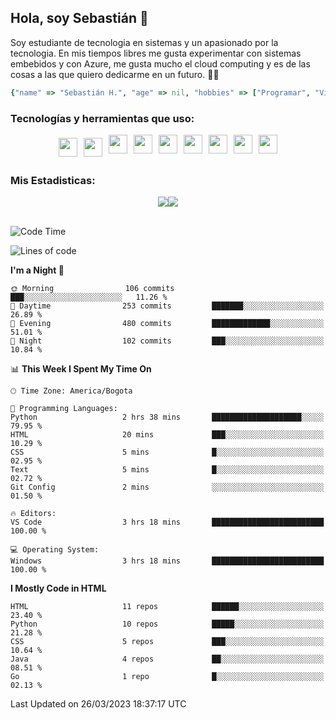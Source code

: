 ## Hola, soy Sebastián 👋

Soy estudiante de tecnologia en sistemas y un apasionado por la tecnologia.
En mis tiempos libres me gusta experimentar con sistemas embebidos y con Azure, me gusta mucho el cloud computing y es de las cosas a las que quiero dedicarme en un futuro. 🚀🌠

```Ruby
{"name" => "Sebastián H.", "age" => nil, "hobbies" => ["Programar", "Videojuegos", "Aprender nuevas cosas"]}
```


### Tecnologías y herramientas que uso: 
<div style="display: flex; flex-direction: row; justify-content: center;">
  <img src="https://cdn.svgporn.com/logos/ruby.svg" width="30px" height="30px" hspace="5" vspace="5"/>
  <img src="https://cdn.svgporn.com/logos/python.svg" width="30px" height="30px" hspace="5" vspace="5"/>
  <img src="https://cdn.svgporn.com/logos/javascript.svg" width="30px" height="30px" hspace="5"/>
    <img src="https://cdn.svgporn.com/logos/vue.svg" width="30px" height="30px" hspace="5"/>
  <img src="https://cdn.svgporn.com/logos/arduino.svg" width="30px" height="30px" hspace="5"/>
<!--   <img src="https://cdn.svgporn.com/logos/raspberry-pi.svg" width="30px" height="30px" hspace="5"/>
  <img src="https://cdn.svgporn.com/logos/google-cloud.svg" width="30px" height="30px" hspace="5"/>
  <img src="https://cdn.svgporn.com/logos/azure-icon.svg" width="30px" height="30px" hspace="5"/> -->
  <img src="https://cdn.svgporn.com/logos/bash-icon.svg" width="30px" height="30px" hspace="5"/>
  <img src="https://cdn.svgporn.com/logos/visual-studio-code.svg" width="30px" height="30px" hspace="5"/>
  <img src="https://cdn.svgporn.com/logos/intellij-idea.svg" width="30px" height="30px" hspace="5"/>
  <img src="https://cdn.svgporn.com/logos/hyper.svg" width="30px" height="30px" hspace="5"/>
</div>


 ### Mis Estadisticas: 
 
 
<div style="display: flex; flex-direction: row; justify-content: center;">
  <img src="https://www.codewars.com/users/Sebas1012/badges/micro"/>
<!--   <img src="https://wakatime.com/badge/user/31bb2cbb-77e5-4675-9c9f-d6e01498f94d.svg"/> -->
  <img src="https://visitor-badge.laobi.icu/badge?page_id=Sebas1012.Sebas1012%22"/>
</div>

<br>

<!--START_SECTION:waka-->
![Code Time](http://img.shields.io/badge/Code%20Time-454%20hrs-blue)

![Lines of code](https://img.shields.io/badge/From%20Hello%20World%20I%27ve%20Written-133.7%20thousand%20lines%20of%20code-blue)

**I'm a Night 🦉** 

```text
🌞 Morning                106 commits         ███░░░░░░░░░░░░░░░░░░░░░░   11.26 % 
🌆 Daytime                253 commits         ███████░░░░░░░░░░░░░░░░░░   26.89 % 
🌃 Evening                480 commits         █████████████░░░░░░░░░░░░   51.01 % 
🌙 Night                  102 commits         ███░░░░░░░░░░░░░░░░░░░░░░   10.84 % 
```


📊 **This Week I Spent My Time On** 

```text
🕑︎ Time Zone: America/Bogota

💬 Programming Languages: 
Python                   2 hrs 38 mins       ████████████████████░░░░░   79.95 % 
HTML                     20 mins             ███░░░░░░░░░░░░░░░░░░░░░░   10.29 % 
CSS                      5 mins              █░░░░░░░░░░░░░░░░░░░░░░░░   02.95 % 
Text                     5 mins              █░░░░░░░░░░░░░░░░░░░░░░░░   02.72 % 
Git Config               2 mins              ░░░░░░░░░░░░░░░░░░░░░░░░░   01.50 % 

🔥 Editors: 
VS Code                  3 hrs 18 mins       █████████████████████████   100.00 % 

💻 Operating System: 
Windows                  3 hrs 18 mins       █████████████████████████   100.00 % 
```

**I Mostly Code in HTML** 

```text
HTML                     11 repos            ██████░░░░░░░░░░░░░░░░░░░   23.40 % 
Python                   10 repos            █████░░░░░░░░░░░░░░░░░░░░   21.28 % 
CSS                      5 repos             ███░░░░░░░░░░░░░░░░░░░░░░   10.64 % 
Java                     4 repos             ██░░░░░░░░░░░░░░░░░░░░░░░   08.51 % 
Go                       1 repo              █░░░░░░░░░░░░░░░░░░░░░░░░   02.13 % 
```




 Last Updated on 26/03/2023 18:37:17 UTC
<!--END_SECTION:waka-->
